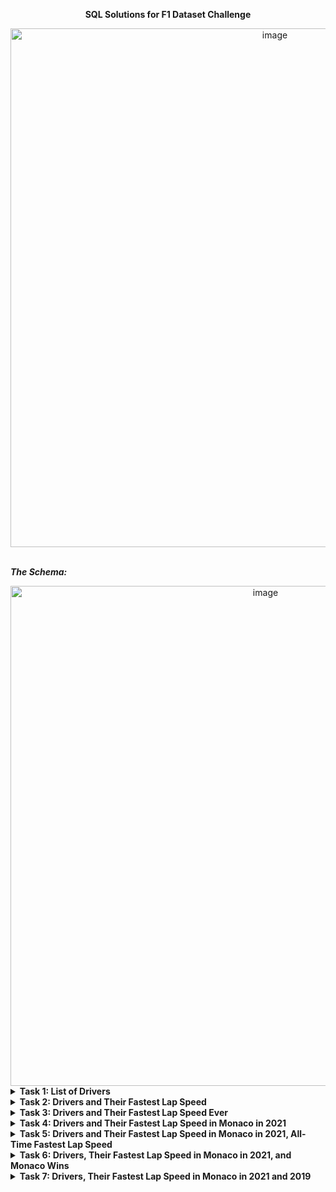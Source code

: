**<div align="center"> SQL Solutions for F1 Dataset Challenge </div>**

<div align="center"> 
<img width="830" alt="image" src="https://github.com/afnfyz/sql_projects/assets/124072294/350ce074-a7a9-42b7-b275-9b555df7f6dd">
<!--<img width="600" alt="image" src="https://github.com/afnfyz/sql_projects/assets/124072294/b2ef8b6b-49f1-4faa-b0a1-39a52a9c2e95"> -->
</div>

<br>


***The Schema:***
<div align="center"> 
<img width="800" alt="image" src="https://github.com/afnfyz/sql_projects/assets/124072294/85842c7b-0cf5-4a89-b601-022890f59b7c">
</div>

<details>
<summary><strong>Task 1: List of Drivers</strong></summary>

```sql
SELECT driverid, forename, surname
FROM drivers
ORDER BY DRIVERID;
```

</details>

<details>
<summary><strong>Task 2: Drivers and Their Fastest Lap Speed</strong></summary>

```sql
SELECT d.driverid,
forename as First_Name,
surname as Last_Name,
fastestlapspeed as Fastest_Lap_Speed 
FROM drivers as d
INNER JOIN results as r ON d.driverid = r.driverid
WHERE fastestlapspeed IS NOT NULL;
```

</details>

<details>
<summary><strong>Task 3: Drivers and Their Fastest Lap Speed Ever</strong></summary>

```sql
SELECT 
d.DRIVERID,
d.FORENAME,
d.SURNAME,
MAX(FASTESTLAPSPEED) AS Fastest_Lap_Speed
FROM drivers d
JOIN results r ON
d.driverid = r.driverid

GROUP BY
d.DRIVERID,
d.FORENAME,
d.SURNAME

HAVING 
    Fastest_Lap_Speed IS NOT NULL
```

</details>

<details>
<summary><strong>Task 4: Drivers and Their Fastest Lap Speed in Monaco in 2021</strong></summary>

```sql
SELECT d.driverid,
d.forename,
d.surname,
MAX(FASTESTLAPSPEED) AS Fastest_Lap_Speed_Monaco_2021
FROM DRIVERS d
JOIN RESULTS r ON
d.driverid = r.driverid
JOIN RACES ra ON
r.raceid = ra.raceid
WHERE ra.name LIKE '%Monaco%'
AND
r.fastestlapspeed IS NOT null
AND
ra.year = 2021
GROUP BY 
d.driverid,
d.forename,
d.surname;
```

</details>

<details>
<summary><strong>Task 5: Drivers and Their Fastest Lap Speed in Monaco in 2021, All-Time Fastest Lap Speed</strong></summary>

```sql
SELECT d.driverid,
d.forename,
d.surname,
MAX(FASTESTLAPSPEED) AS Fastest_Lap_Speed_Monaco_2021,
(SELECT MAX(fastestlapspeed) FROM RESULTS) as All_Time_Fastest_Lap_Speed
FROM DRIVERS d
JOIN RESULTS r ON
d.driverid = r.driverid
JOIN RACES ra ON
r.raceid = ra.raceid
WHERE ra.name LIKE '%Monaco%'
AND
r.fastestlapspeed IS NOT null
AND
ra.year = 2021
GROUP BY 
d.driverid,
d.forename,
d.surname;
```

</details>

<details>
<summary><strong>Task 6: Drivers, Their Fastest Lap Speed in Monaco in 2021, and Monaco Wins</strong></summary>

```sql
WITH WINS as 
    (SELECT 
        driverid,
        SUM(wins) as total_wins
        
        FROM driver_standings as ds
        
        JOIN races ON 
        ds.raceid = races.raceid
        
        WHERE races.name ILIKE '%Monaco%'
        
        GROUP BY driverid
        )
SELECT d.driverid,
d.forename,
d.surname,
w.total_wins,
MAX(FASTESTLAPSPEED) AS Fastest_Lap_Speed_Monaco_2021
FROM DRIVERS d
JOIN RESULTS r ON
d.driverid = r.driverid
JOIN RACES ra ON
r.raceid = ra.raceid
    JOIN WINS w
ON d.driverid = w.driverid
WHERE
r.fastestlapspeed IS NOT null
AND
ra.year = 2021
AND
ra.name ILIKE '%Monaco%'
GROUP BY 
d.driverid,
d.forename,
d.surname,
w.total_wins;
```

</details>

<details>
<summary><strong>Task 7: Drivers, Their Fastest Lap Speed in Monaco in 2021 and 2019</strong></summary>

```sql
WITH MONACO_2021 AS (SELECT d.driverid,
                    d.forename,
                    d.surname,
                    w.total_wins,
                    MAX(FASTESTLAPSPEED) AS Fastest_Lap_Speed_Monaco_2021
                    FROM DRIVERS d
                    JOIN RESULTS r ON
                    d.driverid = r.driverid
                    JOIN RACES ra ON
                    r.raceid = ra.raceid
                        JOIN (SELECT driverid,
                            SUM(wins) as total_wins
                            FROM driver_standings as ds
                            JOIN races
                            ON ds.raceid = races.raceid
                            WHERE races.name ILIKE '%Monaco%'
                            GROUP BY driverid) as w
                    ON d.driverid = w.driverid
                    WHERE
                    r.fastestlapspeed IS NOT null
                    AND
                    ra.year = 2021
                    AND
                    ra.name ILIKE '%Monaco%'
                    GROUP BY 
                    d.driverid,
                    d.forename,
                    d.surname,
                    w.total_wins),
                    
    MONACO_2019 AS (SELECT d.driverid,
                    d.forename,
                    d.surname,
                    w.total_wins,
                    MAX(FASTESTLAPSPEED) AS Fastest_Lap_Speed_Monaco_2019
                    FROM DRIVERS d
                    JOIN RESULTS r ON
                    d.driverid = r.driver

id
                    JOIN RACES ra ON
                    r.raceid = ra.raceid
                        JOIN (SELECT driverid,
                            SUM(wins) as total_wins
                            FROM driver_standings as ds
                            JOIN races
                            ON ds.raceid = races.raceid
                            WHERE races.name ILIKE '%Monaco%'
                            GROUP BY driverid) as w
                    ON d.driverid = w.driverid
                    WHERE
                    r.fastestlapspeed IS NOT null
                    AND
                    ra.year = 2019
                    AND
                    ra.name ILIKE '%Monaco%'
                    GROUP BY 
                    d.driverid,
                    d.forename,
                    d.surname,
                    w.total_wins)

SELECT
                    m21.driverid,
                    m21.forename,
                    m21.surname,
                    m21.Fastest_Lap_Speed_Monaco_2021,
                    m19.Fastest_Lap_Speed_Monaco_2019
FROM MONACO_2021 m21
JOIN MONACO_2019 m19
ON m21.driverid = m19.driverid;
```

</details>

[def]: https://github.com/afnfyz/sql_projects/assets/124072294/b2ef8b6b-49f1-4faa-b0a1-39a52a9c2e95